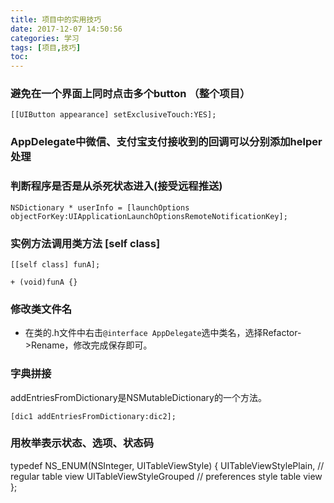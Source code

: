 ```yaml
---
title: 项目中的实用技巧
date: 2017-12-07 14:50:56
categories: 学习
tags: [项目,技巧]
toc:
---
```


### 避免在一个界面上同时点击多个button （整个项目）
```
[[UIButton appearance] setExclusiveTouch:YES];
```
<!--more-->
### AppDelegate中微信、支付宝支付接收到的回调可以分别添加helper处理

### 判断程序是否是从杀死状态进入(接受远程推送)
```
NSDictionary * userInfo = [launchOptions objectForKey:UIApplicationLaunchOptionsRemoteNotificationKey];
```

### 实例方法调用类方法 [self class]
```
[[self class] funA];

+ (void)funA {}
```

### 修改类文件名
* 在类的.h文件中右击`@interface AppDelegate`选中类名，选择Refactor->Rename，修改完成保存即可。

### 字典拼接
addEntriesFromDictionary是NSMutableDictionary的一个方法。
```
[dic1 addEntriesFromDictionary:dic2];
```

### 用枚举表示状态、选项、状态码
typedef NS_ENUM(NSInteger, UITableViewStyle) {
UITableViewStylePlain,      // regular table view
UITableViewStyleGrouped     // preferences style table view
};

